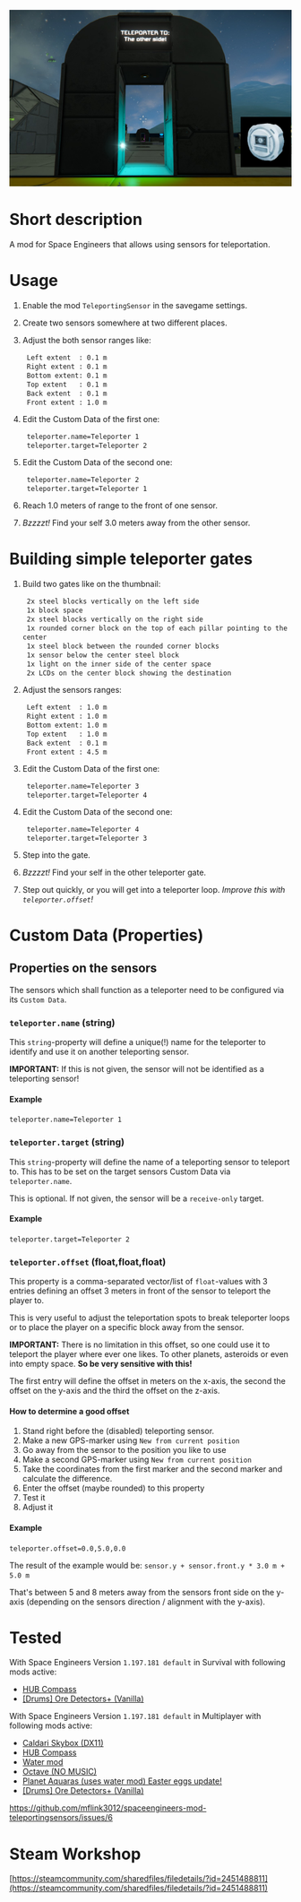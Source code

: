 ![Thumbnail](thumb.png)

# Short description
A mod for Space Engineers that allows using sensors for teleportation.

# Usage

1. Enable the mod `TeleportingSensor` in the savegame settings.
1. Create two sensors somewhere at two different places.
1. Adjust the both sensor ranges like:

        Left extent  : 0.1 m
        Right extent : 0.1 m
        Bottom extent: 0.1 m
        Top extent   : 0.1 m
        Back extent  : 0.1 m
        Front extent : 1.0 m

1. Edit the Custom Data of the first one:

        teleporter.name=Teleporter 1
        teleporter.target=Teleporter 2

1. Edit the Custom Data of the second one:

        teleporter.name=Teleporter 2
        teleporter.target=Teleporter 1

1. Reach 1.0 meters of range to the front of one sensor.
1. *Bzzzzt!* Find your self 3.0 meters away from the other sensor.

# Building simple teleporter gates

1. Build two gates like on the thumbnail:

        2x steel blocks vertically on the left side
        1x block space
        2x steel blocks vertically on the right side
        1x rounded corner block on the top of each pillar pointing to the center
        1x steel block between the rounded corner blocks
        1x sensor below the center steel block
        1x light on the inner side of the center space
        2x LCDs on the center block showing the destination

1. Adjust the sensors ranges:

        Left extent  : 1.0 m
        Right extent : 1.0 m
        Bottom extent: 1.0 m
        Top extent   : 1.0 m
        Back extent  : 0.1 m
        Front extent : 4.5 m

1. Edit the Custom Data of the first one:

        teleporter.name=Teleporter 3
        teleporter.target=Teleporter 4

1. Edit the Custom Data of the second one:

        teleporter.name=Teleporter 4
        teleporter.target=Teleporter 3

1. Step into the gate.
1. *Bzzzzt!* Find your self in the other teleporter gate.
1. Step out quickly, or you will get into a teleporter loop. *Improve this with `teleporter.offset`!*

# Custom Data (Properties)

## Properties on the sensors

The sensors which shall function as a teleporter need to be configured via its `Custom Data`.

### `teleporter.name` (string)

This `string`-property will define a unique(!) name for the teleporter to identify and use it on another teleporting sensor.

**IMPORTANT:** If this is not given, the sensor will not be identified as a teleporting sensor!

#### Example

`teleporter.name=Teleporter 1`

### `teleporter.target` (string)

This `string`-property will define the name of a teleporting sensor to teleport to. This has to be set on the target sensors Custom Data via `teleporter.name`.

This is optional. If not given, the sensor will be a `receive-only` target.

#### Example

`teleporter.target=Teleporter 2`

### `teleporter.offset` (float,float,float)

This property is a comma-separated vector/list of `float`-values with 3 entries defining an offset 3 meters in front of the sensor to teleport the player to.

This is very useful to adjust the teleportation spots to break teleporter loops or to place the player on a specific block away from the sensor.

**IMPORTANT:** There is no limitation in this offset, so one could use it to teleport the player where ever one likes. To other planets, asteroids or even into empty space. **So be very sensitive with this!**

The first entry will define the offset in meters on the x-axis, the second the offset on the y-axis and the third the offset on the z-axis.

#### How to determine a good offset

1. Stand right before the (disabled) teleporting sensor.
1. Make a new GPS-marker using `New from current position`
1. Go away from the sensor to the position you like to use
1. Make a second GPS-marker using `New from current position`
1. Take the coordinates from the first marker and the second marker and calculate the difference.
1. Enter the offset (maybe rounded) to this property
1. Test it
1. Adjust it

#### Example

`teleporter.offset=0.0,5.0,0.0`

The result of the example would be: `sensor.y + sensor.front.y * 3.0 m + 5.0 m`

That's between 5 and 8 meters away from the sensors front side on the y-axis (depending on the sensors direction / alignment with the y-axis).

# Tested

With Space Engineers Version `1.197.181 default` in Survival with following mods active:

- [HUB Compass](https://steamcommunity.com/sharedfiles/filedetails/?id=1469072169)
- [[Drums] Ore Detectors+ (Vanilla)](https://steamcommunity.com/sharedfiles/filedetails/?id=1687631436)

With Space Engineers Version `1.197.181 default` in Multiplayer with following mods active:

- [Caldari Skybox (DX11)](https://steamcommunity.com/sharedfiles/filedetails/?id=540223802)
- [HUB Compass](https://steamcommunity.com/sharedfiles/filedetails/?id=1469072169)
- [Water mod](https://steamcommunity.com/sharedfiles/filedetails/?id=2200451495)
- [Octave (NO MUSIC)](https://steamcommunity.com/sharedfiles/filedetails/?id=2198167491)
- [Planet Aquaras (uses water mod) Easter eggs update!](https://steamcommunity.com/sharedfiles/filedetails/?id=2217031815)
- [[Drums] Ore Detectors+ (Vanilla)](https://steamcommunity.com/sharedfiles/filedetails/?id=1687631436)

https://github.com/mflink3012/spaceengineers-mod-teleportingsensors/issues/6

# Steam Workshop

[https://steamcommunity.com/sharedfiles/filedetails/?id=2451488811](https://steamcommunity.com/sharedfiles/filedetails/?id=2451488811)
